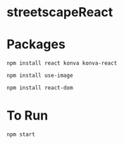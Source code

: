 # streetscapeReact


# Packages 
`npm install react konva konva-react`

`npm install use-image`

`npm install react-dom`

# To Run
`npm start`
